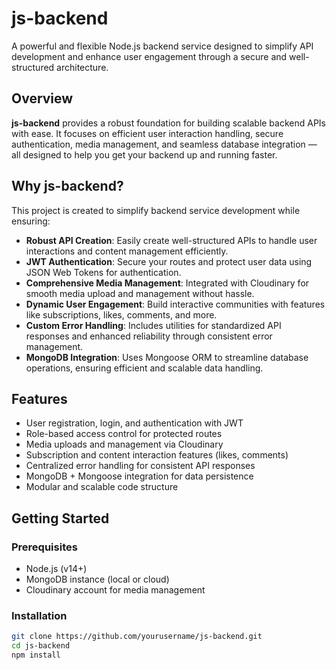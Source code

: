 # js-backend

A powerful and flexible Node.js backend service designed to simplify API development and enhance user engagement through a secure and well-structured architecture.

## Overview

**js-backend** provides a robust foundation for building scalable backend APIs with ease. It focuses on efficient user interaction handling, secure authentication, media management, and seamless database integration — all designed to help you get your backend up and running faster.

## Why js-backend?

This project is created to simplify backend service development while ensuring:

- **Robust API Creation**: Easily create well-structured APIs to handle user interactions and content management efficiently.
- **JWT Authentication**: Secure your routes and protect user data using JSON Web Tokens for authentication.
- **Comprehensive Media Management**: Integrated with Cloudinary for smooth media upload and management without hassle.
- **Dynamic User Engagement**: Build interactive communities with features like subscriptions, likes, comments, and more.
- **Custom Error Handling**: Includes utilities for standardized API responses and enhanced reliability through consistent error management.
- **MongoDB Integration**: Uses Mongoose ORM to streamline database operations, ensuring efficient and scalable data handling.

## Features

- User registration, login, and authentication with JWT
- Role-based access control for protected routes
- Media uploads and management via Cloudinary
- Subscription and content interaction features (likes, comments)
- Centralized error handling for consistent API responses
- MongoDB + Mongoose integration for data persistence
- Modular and scalable code structure

## Getting Started

### Prerequisites

- Node.js (v14+)
- MongoDB instance (local or cloud)
- Cloudinary account for media management

### Installation

```bash
git clone https://github.com/yourusername/js-backend.git
cd js-backend
npm install
